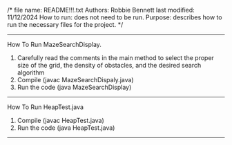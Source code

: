 /*
file name:      README!!!.txt
Authors:        Robbie Bennett
last modified:  11/12/2024
How to run:    does not need to be run. 
Purpose: describes how to run the necessary files for the project.
*/

---------------------------------------------------------------------------------------------------
How To Run MazeSearchDisplay.

1. Carefully read the comments in the main method to select the proper size of the grid, the density of obstacles, and the desired search algorithm
2. Compile  (javac MazeSearchDispaly.java)
3. Run the code (java MazeSearchDisplay)

---------------------------------------------------------------------------------------------------
How To Run HeapTest.java

1. Compile  (javac HeapTest.java)
2. Run the code (java HeapTest.java)

---------------------------------------------------------------------------------------------------
